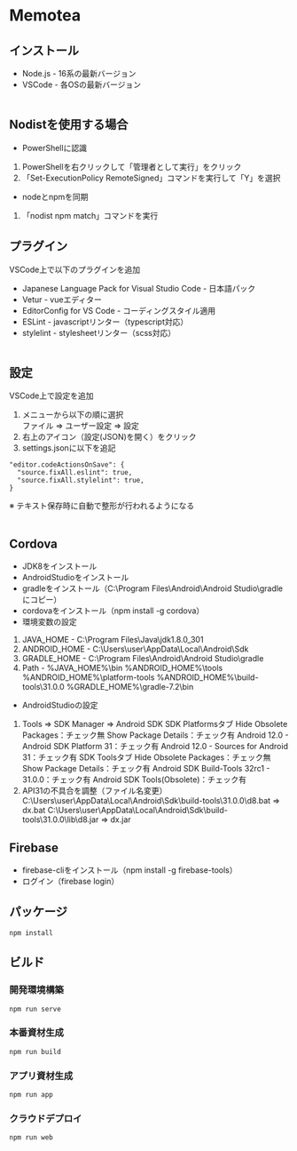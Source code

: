 # Memotea

## インストール
* Node.js - 16系の最新バージョン
* VSCode - 各OSの最新バージョン
<br><br>

## Nodistを使用する場合
* PowerShellに認識
1. PowerShellを右クリックして「管理者として実行」をクリック
2. 「Set-ExecutionPolicy RemoteSigned」コマンドを実行して「Y」を選択
* nodeとnpmを同期
1. 「nodist npm match」コマンドを実行

## プラグイン
VSCode上で以下のプラグインを追加
* Japanese Language Pack for Visual Studio Code - 日本語パック
* Vetur - vueエディター
* EditorConfig for VS Code - コーディングスタイル適用
* ESLint - javascriptリンター（typescript対応）
* stylelint - stylesheetリンター（scss対応）
<br><br>

## 設定
VSCode上で設定を追加
1. メニューから以下の順に選択<br>
ファイル ⇒ ユーザー設定 ⇒ 設定
2. 右上のアイコン（設定(JSON)を開く）をクリック
3. settings.jsonに以下を追記
```
"editor.codeActionsOnSave": {
  "source.fixAll.eslint": true,
  "source.fixAll.stylelint": true,
}
```
※ テキスト保存時に自動で整形が行われるようになる
<br><br>

## Cordova
* JDK8をインストール
* AndroidStudioをインストール
* gradleをインストール（C:\Program Files\Android\Android Studio\gradleにコピー）
* cordovaをインストール（npm install -g cordova）
* 環境変数の設定
1. JAVA_HOME - C:\Program Files\Java\jdk1.8.0_301
2. ANDROID_HOME - C:\Users\user\AppData\Local\Android\Sdk
3. GRADLE_HOME - C:\Program Files\Android\Android Studio\gradle
4. Path - %JAVA_HOME%\bin
          %ANDROID_HOME%\tools
          %ANDROID_HOME%\platform-tools
          %ANDROID_HOME%\build-tools\31.0.0
          %GRADLE_HOME%\gradle-7.2\bin
* AndroidStudioの設定
1. Tools ⇒ SDK Manager ⇒ Android SDK
   SDK Platformsタブ
    Hide Obsolete Packages：チェック無
    Show Package Details：チェック有
     Android 12.0 - Android SDK Platform 31：チェック有
     Android 12.0 - Sources for Android 31：チェック有
   SDK Toolsタブ
    Hide Obsolete Packages：チェック無
    Show Package Details：チェック有
     Android SDK Build-Tools 32rc1 - 31.0.0：チェック有
     Android SDK Tools(Obsolete)：チェック有
2. API31の不具合を調整（ファイル名変更）
   C:\Users\user\AppData\Local\Android\Sdk\build-tools\31.0.0\d8.bat ⇒ dx.bat
   C:\Users\user\AppData\Local\Android\Sdk\build-tools\31.0.0\lib\d8.jar ⇒ dx.jar

## Firebase
* firebase-cliをインストール（npm install -g firebase-tools）
* ログイン（firebase login）

## パッケージ
```
npm install
```

## ビルド
### 開発環境構築
```
npm run serve
```
### 本番資材生成
```
npm run build
```
### アプリ資材生成
```
npm run app
```
### クラウドデプロイ
```
npm run web
```
